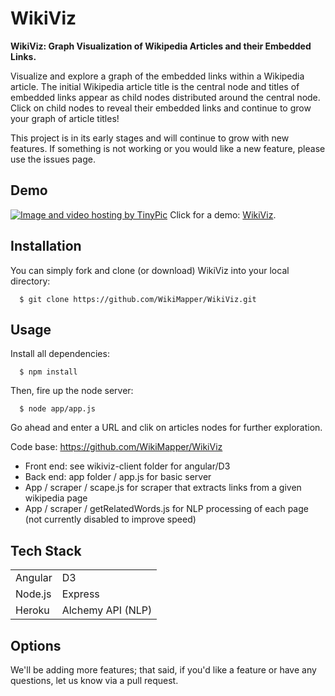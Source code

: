 WikiViz
=======

**WikiViz: Graph Visualization of Wikipedia Articles and their Embedded Links.**

Visualize and explore a graph of the embedded links within a Wikipedia article. The initial Wikipedia article title is the central node and titles of embedded links appear as child nodes distributed around the central node. Click on child nodes to reveal their embedded links and continue to grow your graph of article titles!

This project is in its early stages and will continue to grow with new features. If something is not working or you would like a new feature, please use the issues page.

## Demo

<a href="http://tinypic.com?ref=5xzqe" target="_blank"><img src="http://i59.tinypic.com/5xzqe.png" border="0" alt="Image and video hosting by TinyPic"></a>
Click for a demo: <a href="http://pure-wildwood-3935.herokuapp.com/#/" target="_blank">WikiViz</a>.

## Installation

You can simply fork and clone (or download) WikiViz into your local directory:

```
  $ git clone https://github.com/WikiMapper/WikiViz.git
```

## Usage

Install all dependencies:

```
  $ npm install
```

Then, fire up the node server:

```
  $ node app/app.js
```

Go ahead and enter a URL and clik on articles nodes for further exploration.

Code base: https://github.com/WikiMapper/WikiViz
  - Front end: see wikiviz-client folder for angular/D3
  - Back end: app folder / app.js for basic server
  - App / scraper / scape.js for scraper that extracts links from a given wikipedia page
  - App / scraper / getRelatedWords.js for NLP processing of each page (not currently disabled to improve speed)

## Tech Stack

<table>
<tr>
<td>Angular</td>
<td>D3</td>
</tr>

<tr>
<td>Node.js</td>
<td>Express</td>
</tr>

<tr>
<td>Heroku</td>
<td>Alchemy API (NLP)</td>
</tr>
</table>

## Options

We'll be adding more features; that said, if you'd like a feature or have any questions, let us know via a pull request.
